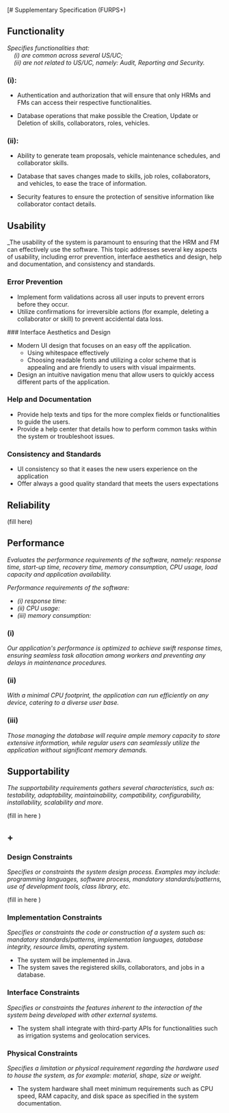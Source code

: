 [# Supplementary Specification (FURPS+)

## Functionality

_Specifies functionalities that:  
&nbsp; &nbsp; (i) are common across several US/UC;  
&nbsp; &nbsp; (ii) are not related to US/UC, namely: Audit, Reporting and Security._

### (i):
* Authentication and authorization that will ensure that only HRMs and FMs can access their respective functionalities.

* Database operations that make possible the Creation, Update or Deletion of skills, collaborators, roles, vehicles.
### (ii):

* Ability to generate team proposals, vehicle maintenance schedules, and collaborator skills.

* Database that saves changes made to skills, job roles, collaborators, and vehicles, to ease the trace of information.

* Security features to ensure the protection of sensitive information like collaborator contact details.

## Usability

_The usability of the system is paramount to ensuring that the HRM and FM can effectively use the software.
This topic addresses several key aspects of usability, including error prevention, interface aesthetics and design, help and documentation, and consistency and standards.

### Error Prevention
* Implement form validations across all user inputs to prevent errors before they occur.
* Utilize confirmations for irreversible actions (for example, deleting a collaborator or skill) to prevent accidental data loss.

\### Interface Aesthetics and Design
* Modern UI design that focuses on an easy off the application.
  * Using whitespace effectively
  * Choosing readable fonts and utilizing a color scheme that is appealing and are friendly to users with visual impairments.
* Design an intuitive navigation menu that allow users to quickly access different parts of the application.

### Help and Documentation
* Provide help texts and tips for  the more complex fields or functionalities to guide the users.
* Provide a  help center that details how to perform common tasks within the system or troubleshoot issues.

### Consistency and Standards
* UI consistency so that it eases the new users experience on the application
* Offer always a good quality standard that meets the users expectations

## Reliability
(fill here)

## Performance

_Evaluates the performance requirements of the software, namely: response time, start-up time, recovery time, memory consumption, CPU usage, load capacity and application availability._

_Performance requirements of the software:_ 
* _(i) response time:_  
* _(ii) CPU usage:_
* _(iii) memory consumption:_

### (i)
_Our application's performance is optimized to achieve swift response times, 
ensuring seamless task allocation among workers and preventing any delays in 
maintenance procedures._

### (ii)
_With a minimal CPU footprint, the application can run 
efficiently on any device, catering to a diverse user base._

### (iii)
_Those managing the database will require ample memory capacity to store extensive 
information, while regular users can seamlessly utilize the application without 
significant memory demands._

## Supportability

_The supportability requirements gathers several characteristics, such as:
testability, adaptability, maintainability, compatibility,
configurability, installability, scalability and more._

(fill in here )

## +

### Design Constraints

_Specifies or constraints the system design process. Examples may include: programming languages, software process, mandatory standards/patterns, use of development tools, class library, etc._

(fill in here )

### Implementation Constraints

_Specifies or constraints the code or construction of a system such
as: mandatory standards/patterns, implementation languages,
database integrity, resource limits, operating system._

* The system will be implemented in Java.
* The system saves the registered skills, collaborators, and jobs in a database.

### Interface Constraints

_Specifies or constraints the features inherent to the interaction of the
system being developed with other external systems._

* The system shall integrate with third-party APIs for functionalities such as irrigation systems and geolocation services.

### Physical Constraints
_Specifies a limitation or physical requirement regarding the hardware used to house the system, as for example: material, shape, size or weight._

* The system hardware shall meet minimum requirements such as CPU speed, RAM capacity, and disk space as specified in the system documentation.